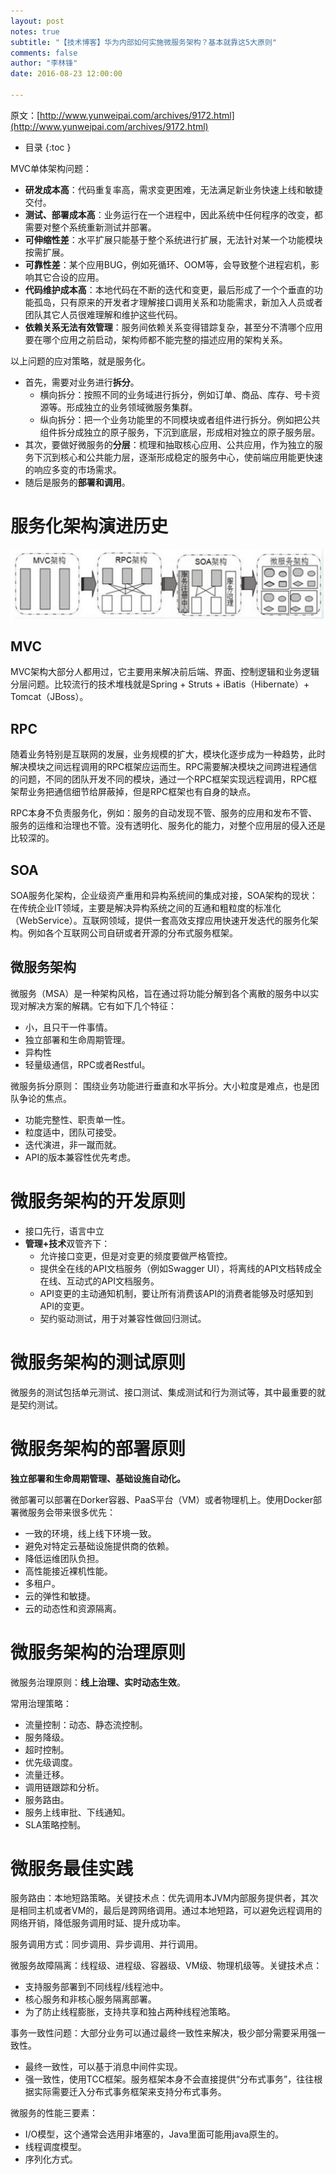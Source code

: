 ```yaml
---
layout: post
notes: true
subtitle: "【技术博客】华为内部如何实施微服务架构？基本就靠这5大原则"
comments: false
author: "李林锋"
date: 2016-08-23 12:00:00

---
```



原文：[http://www.yunweipai.com/archives/9172.html](http://www.yunweipai.com/archives/9172.html)

*   目录
{:toc }

MVC单体架构问题：

*   **研发成本高**：代码重复率高，需求变更困难，无法满足新业务快速上线和敏捷交付。
*   **测试、部署成本高**：业务运行在一个进程中，因此系统中任何程序的改变，都需要对整个系统重新测试并部署。
*   **可伸缩性差**：水平扩展只能基于整个系统进行扩展，无法针对某一个功能模块按需扩展。
*   **可靠性差**：某个应用BUG，例如死循环、OOM等，会导致整个进程宕机，影响其它合设的应用。
*   **代码维护成本高**：本地代码在不断的迭代和变更，最后形成了一个个垂直的功能孤岛，只有原来的开发者才理解接口调用关系和功能需求，新加入人员或者团队其它人员很难理解和维护这些代码。
*   **依赖关系无法有效管理**：服务间依赖关系变得错踪复杂，甚至分不清哪个应用要在哪个应用之前启动，架构师都不能完整的描述应用的架构关系。

以上问题的应对策略，就是服务化。

*   首先，需要对业务进行**拆分**。
    *   横向拆分：按照不同的业务域进行拆分，例如订单、商品、库存、号卡资源等。形成独立的业务领域微服务集群。
    *   纵向拆分：把一个业务功能里的不同模块或者组件进行拆分。例如把公共组件拆分成独立的原子服务，下沉到底层，形成相对独立的原子服务层。
*   其次，要做好微服务的**分层**：梳理和抽取核心应用、公共应用，作为独立的服务下沉到核心和公共能力层，逐渐形成稳定的服务中心，使前端应用能更快速的响应多变的市场需求。
*   随后是服务的**部署和调用**。

# 服务化架构演进历史

![](/img/notes/microservice/microServicePrinciple/architecture_history.png)

## MVC

MVC架构大部分人都用过，它主要用来解决前后端、界面、控制逻辑和业务逻辑分层问题。比较流行的技术堆栈就是Spring + Struts + iBatis（Hibernate）+ Tomcat（JBoss）。

## RPC

随着业务特别是互联网的发展，业务规模的扩大，模块化逐步成为一种趋势，此时解决模块之间远程调用的RPC框架应运而生。RPC需要解决模块之间跨进程通信的问题，不同的团队开发不同的模块，通过一个RPC框架实现远程调用，RPC框架帮业务把通信细节给屏蔽掉，但是RPC框架也有自身的缺点。

RPC本身不负责服务化，例如：服务的自动发现不管、服务的应用和发布不管、服务的运维和治理也不管。没有透明化、服务化的能力，对整个应用层的侵入还是比较深的。

## SOA

SOA服务化架构，企业级资产重用和异构系统间的集成对接，SOA架构的现状：在传统企业IT领域，主要是解决异构系统之间的互通和粗粒度的标准化（WebService）。互联网领域，提供一套高效支撑应用快速开发迭代的服务化架构。例如各个互联网公司自研或者开源的分布式服务框架。

## 微服务架构

微服务（MSA）是一种架构风格，旨在通过将功能分解到各个离散的服务中以实现对解决方案的解耦。它有如下几个特征：

*   小，且只干一件事情。
*   独立部署和生命周期管理。
*   异构性
*   轻量级通信，RPC或者Restful。

微服务拆分原则： 围绕业务功能进行垂直和水平拆分。大小粒度是难点，也是团队争论的焦点。

*   功能完整性、职责单一性。
*   粒度适中，团队可接受。
*   迭代演进，非一蹴而就。
*   API的版本兼容性优先考虑。

# 微服务架构的开发原则

*   接口先行，语言中立
*   **管理+技术**双管齐下：
    *   允许接口变更，但是对变更的频度要做严格管控。
    *   提供全在线的API文档服务（例如Swagger UI），将离线的API文档转成全在线、互动式的API文档服务。
    *   API变更的主动通知机制，要让所有消费该API的消费者能够及时感知到API的变更。
    *   契约驱动测试，用于对兼容性做回归测试。

# 微服务架构的测试原则

微服务的测试包括单元测试、接口测试、集成测试和行为测试等，其中最重要的就是契约测试。

# 微服务架构的部署原则

**独立部署和生命周期管理、基础设施自动化。**

微部署可以部署在Dorker容器、PaaS平台（VM）或者物理机上。使用Docker部署微服务会带来很多优先：

*   一致的环境，线上线下环境一致。
*   避免对特定云基础设施提供商的依赖。
*   降低运维团队负担。
*   高性能接近裸机性能。
*   多租户。
*   云的弹性和敏捷。
*   云的动态性和资源隔离。

# 微服务架构的治理原则

微服务治理原则：**线上治理、实时动态生效**。

常用治理策略：

*   流量控制：动态、静态流控制。
*   服务降级。
*   超时控制。
*   优先级调度。
*   流量迁移。
*   调用链跟踪和分析。
*   服务路由。
*   服务上线审批、下线通知。
*   SLA策略控制。

# 微服务最佳实践

服务路由：本地短路策略。关键技术点：优先调用本JVM内部服务提供者，其次是相同主机或者VM的，最后是跨网络调用。通过本地短路，可以避免远程调用的网络开销，降低服务调用时延、提升成功率。

服务调用方式：同步调用、异步调用、并行调用。

微服务故障隔离：线程级、进程级、容器级、VM级、物理机级等。关键技术点：

*   支持服务部署到不同线程/线程池中。
*   核心服务和非核心服务隔离部署。
*   为了防止线程膨胀，支持共享和独占两种线程池策略。

事务一致性问题：大部分业务可以通过最终一致性来解决，极少部分需要采用强一致性。

*   最终一致性，可以基于消息中间件实现。
*   强一致性，使用TCC框架。服务框架本身不会直接提供“分布式事务”，往往根据实际需要迁入分布式事务框架来支持分布式事务。

微服务的性能三要素：

*   I/O模型，这个通常会选用非堵塞的，Java里面可能用java原生的。
*   线程调度模型。
*   序列化方式。